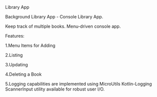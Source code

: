 Library App

Background Library App - Console Library App.

Keep track of multiple books. Menu-driven console app.

Features:

1.Menu Items for Adding

2.Listing

3.Updating

4.Deleting a Book

5.Logging capabilities are implemented using MicroUtils Kotlin-Logging
ScannerInput utility available for robust user I/O.